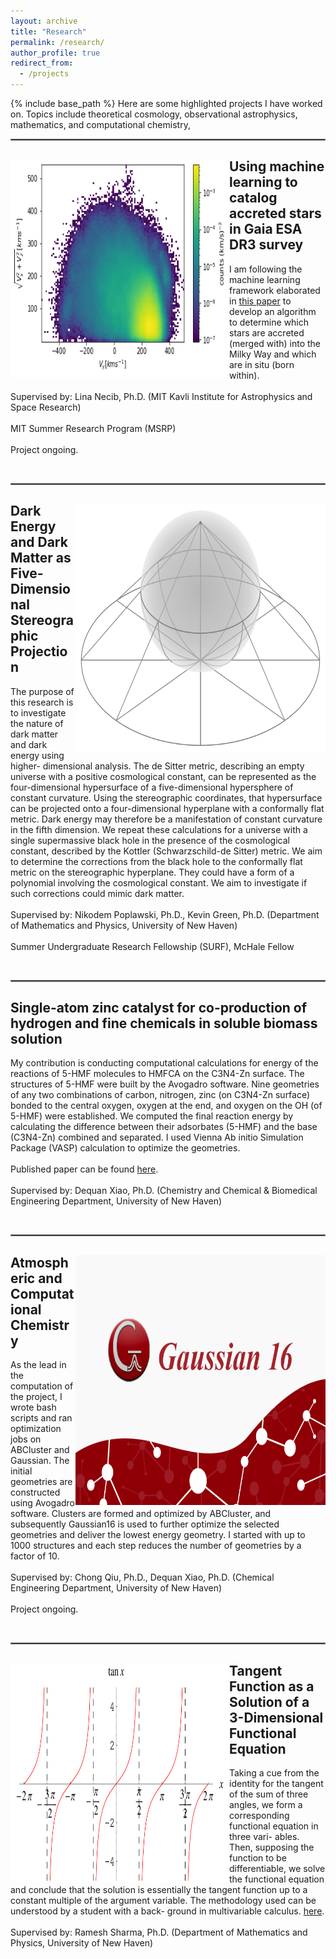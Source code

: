 ```yaml
---
layout: archive
title: "Research"
permalink: /research/
author_profile: true
redirect_from:
  - /projects
---
```


{% include base_path %}
Here are some highlighted projects I have worked on. Topics include theoretical cosmology, observational astrophysics, mathematics, and computational chemistry, 

<hr style="border:1px solid gray">

<div style="clear: both;">
  <div style="float: left; margin-right 5em;">
    <img src="/images/Toomre.png" alt="merger gif" width="350" height="350">
  </div>
  <div>
  <h2>Using machine learning to catalog accreted stars in Gaia ESA DR3 survey</h2>
    <p>I am following the machine learning framework elaborated in <a href="https://arxiv.org/abs/1907.06652">this paper</a> to develop an algorithm to determine which stars are accreted (merged with) into the Milky Way and which are in situ (born within).
    <br><br>Supervised by: Lina Necib, Ph.D. (MIT Kavli Institute for Astrophysics and Space Research)
    <br><br>MIT Summer Research Program (MSRP)
    <br><br> Project ongoing.</p>
  </div>
</div>

<br clear="left"/>
<hr style="border:1px solid gray">


<div style="clear: both;">
  <div style="float: right; margin-right 1em;">
    <img src="/images/Stereographic.png" alt="merger gif" width="400" height="400">
  </div>
  <div>
    <h2>Dark Energy and Dark Matter as Five-Dimensional Stereographic Projection</h2>
    <p>The purpose of this research is to investigate the nature of dark matter and dark energy using higher- dimensional analysis. The de Sitter metric, describing an empty universe with a positive cosmological constant, can be represented as the four-dimensional hypersurface of a five-dimensional hypersphere of constant curvature. Using the stereographic coordinates, that hypersurface can be projected onto a four-dimensional hyperplane with a conformally flat metric. Dark energy may therefore be a manifestation of constant curvature in the fifth dimension. We repeat these calculations for a universe with a single supermassive black hole in the presence of the cosmological constant, described by the Kottler (Schwarzschild-de Sitter) metric. We aim to determine the corrections from the black hole to the conformally flat metric on the stereographic hyperplane. They could have a form of a polynomial involving the cosmological constant. We aim to investigate if such corrections could mimic dark matter. 
    <br><br> Supervised by: Nikodem Poplawski, Ph.D., Kevin Green, Ph.D. (Department of Mathematics and Physics, University of New Haven)
    <br><br> Summer Undergraduate Research Fellowship (SURF), McHale Fellow
    </p>
  </div>
</div>

<br clear="left"/>
<hr style="border:1px solid gray">


<div style="clear: both;">
  <div style="float: left; margin-right 1em;">
  </div>
  <div>
    <h2>Single-atom zinc catalyst for co-production of hydrogen and fine chemicals in soluble biomass solution</h2>
    <p>My contribution is conducting computational calculations for energy of the reactions of 5-HMF molecules to HMFCA on the C3N4-Zn surface. The structures of 5-HMF were built by the Avogadro software. Nine geometries of any two combinations of carbon, nitrogen, zinc (on C3N4-Zn surface) bonded to the central oxygen, oxygen at the end, and oxygen on the OH (of 5-HMF) were established. We computed the final reaction energy by calculating the difference between their adsorbates (5-HMF) and the base (C3N4-Zn) combined and separated. I used Vienna Ab initio Simulation Package (VASP) calculation to optimize the geometries.
    <br><br> Published paper can be found <a href="/files/Single_atom.pdf">here</a>.
    <br><br> Supervised by: Dequan Xiao, Ph.D. (Chemistry and Chemical & Biomedical Engineering Department, University of New Haven)
    </p>
  </div>
</div>

<br clear="left"/>
<hr style="border:1px solid gray">


<div style="clear: both;">
  <div style="float: right; margin-right 1em;">
    <img src="/images/Gaussian16.png" alt="lattice gif" width="400" height="400">
  </div>
  <div>
    <h2>Atmospheric and Computational Chemistry</h2>
    <p>As the lead in the computation of the project, I wrote bash scripts and ran optimization jobs on ABCluster and Gaussian. The initial geometries are constructed using Avogadro software. Clusters are formed and optimized by ABCluster, and subsequently Gaussian16 is used to further optimize the selected geometries and deliver the lowest energy geometry. I started with up to 1000 structures and each step reduces the number of geometries by a factor of 10.
    <br><br> Supervised by: Chong Qiu, Ph.D., Dequan Xiao, Ph.D. (Chemical Engineering Department, University of New Haven)
    <br><br> Project ongoing.</p>
  </div>
</div>

<br clear="left"/>
<hr style="border:1px solid gray">


<div style="clear: both;">
  <div style="float: left; margin-right 1em;">
    <img src="/images/tangent.svg" alt="mag field" width="350" height="350">
  </div>
  <div>
    <h2>Tangent Function as a Solution of a 3-Dimensional Functional Equation</h2>
    <p>Taking a cue from the identity for the tangent of the sum of three angles, we form a corresponding functional equation in three vari- ables. Then, supposing the function to be differentiable, we solve the functional equation and conclude that the solution is essentially the tangent function up to a constant multiple of the argument variable. The methodology used can be understood by a student with a back- ground in multivariable calculus. <a href="/files/Functional_Equation.pdf">here</a>.
    <br><br>Supervised by: Ramesh Sharma, Ph.D. (Department of Mathematics and Physics, University of New Haven)
    </p>
  </div>
</div>

<br clear="left"/>